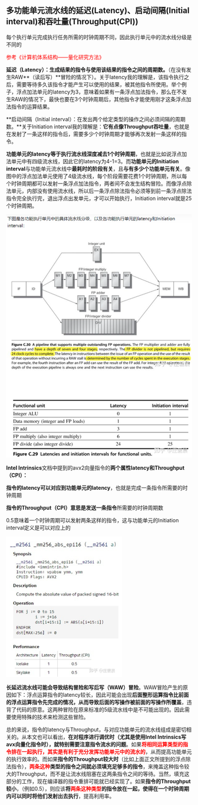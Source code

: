 ## **多功能单元流水线的延迟(Latency)、启动间隔(Initial interval)和吞吐量(Throughput(CPI))**

每个执行单元完成执行任务所需的时钟周期不同，因此执行单元中的流水线分级是不同的

<font color = 'red'>参考《计算机体系结构——量化研究方法》</font>

**延迟（Latency）：生成结果的指令与使用该结果的指令之间的周期数。**（在没有发生RAW**（读后写）**冒险的情况下）。关于latency我的理解是，该指令执行之后，需要等待多久该指令才能产生可以使用的结果，被其他指令所使用。举个例子，浮点加法单元的latency为3，意味着如果有一条浮点加法指令，那么在不发生RAW的情况下，最快也要在3个时钟周期后，其他指令才能使用刚才这条浮点加法指令的运算结果。

**启动间隔（Initial interval）：在发出两个给定类型的操作之间必须间隔的周期数。**关于Initiation interval我的理解是：**它有点像Throughput吞吐量**，也就是在发射了一条这样的指令后，需要多少个时钟周期才能够再次发射一条这样的指令。

**功能单元的latency等于执行流水线深度减去1个时钟周期**，也就是比如说浮点加法单元中有四级流水线，因此它的latency为4-1=3。而**功能单元的Initiation interval**与功能单元流水线中**最耗时的阶段有关**，且**与有多少个功能单元有关**。像图中的浮点加法单元使用了4级流水线，每个阶段需要花费1个时钟周期，所以每个时钟周期都可以发射一条浮点加法指令，两者间不会发生结构冒险。而像浮点除法单元，内部没有使用流水线，所以后一条浮点除法指令必须等到前一条浮点除法指令完全执行完，退出浮点出发单元，才可以开始执行，Initiation interval就是25个时钟周期。

![各功能执行单元的latency和interval](并行算法设计与性能优化图片/各功能执行单元的latency和interval.png)



**Intel Intrinsics**文档中提到的avx2向量指令的**两个属性latency和Throughput（CPI）：**

**指令的latency可以对应到功能单元的latency**，也就是完成一条指令所需要的时钟周期

**指令的Throughput（CPI）**意思是**发送一条指令**所需要的时钟周期数

0.5意味着一个时钟周期可以发射两条这样的指令，这与功能单元的Initiation interval定义是可以对应上的

<img src="并行算法设计与性能优化图片/intrinsics.png" alt="intrinsics" style="zoom:67%;" />



**长延迟流水线可能会导致结构冒险和写后写（WAW）冒险**。WAW冒险产生的原因如下：浮点运算指令的latency较长，因此可能会出现**后面整形运算指令比前面的浮点运算指令先完成的情况，从而导致后面的写操作被前面的写操作所覆盖**，违背了代码的原意。这两种冒险在原来标准的5级流水线中是不可能出现的。因此需要使用特殊的技术来检测这些冒险。

 

总的来说，指令的latency与Throughput，与对应功能单元的流水线组成是密切相关的。从本文也可以看出，**在对程序进行调优时（尤其是使用Intel Intrinsics写avx向量化指令时），就特别需要注意指令流水的问题**。如果<font color = 'red'>**将相同运算类型的指令排在一起执行，其实是有利于充分发挥功能单元中的流水的**</font>，从而提高功能单元的执行效率的。而如果**指令的Throughput较大时**（比如上面正文所提到的浮点除法指令），**<font color = 'red'>两条这种</font>类型的指令之间就必须填充足够多的指令**，来掩盖这种指令较大的Throughput，而不是让流水线阻塞在这两条指令之间的等待。当然，填充这部分的工作，现在编译器的指令重排可能就已经实现了。如果**指令的Throughput较小**，（例如0.5），则应该**将<font color = 'red'>两条这种类型</font>的指令放在一起，使得在一个时钟周期内可以同时将他们发射出去执行**，提高利用率。



